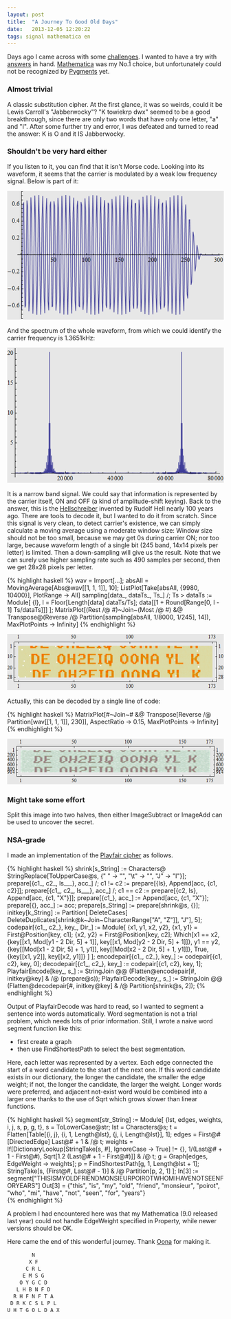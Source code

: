 ```yaml
---
layout: post
title:  "A Journey To Good Old Days"
date:   2013-12-05 12:20:22
tags: signal mathematica en
---
```


Days ago I came across with some [challenges](http://www.windytan.com/2013/06/reader-challenge-obfuscated-messages.html). I wanted to have a try with [answers](http://www.windytan.com/2013/07/reader-challenge-explained.html) in hand. [Mathematica](http://www.wolfram.com) was my No.1 choice, but unfortunately could not be recognized by [Pygments](http://pygments.org/languages/) yet.

### Almost trivial

A classic substitution cipher. At the first glance, it was so weirds, could it be Lewis Carroll's "Jabberwocky"? "K towiekrp dwx" seemed to be a good breakthrough, since there are only two words that have only one letter, "a" and "I". After some further try and error, I was defeated and turned to read the answer: K is O and it IS Jabberwocky.  

### Shouldn't be very hard either

If you listen to it, you can find that it isn't Morse code. Looking into its waveform, it seems that the carrier is modulated by a weak low frequency signal. Below is part of it:

![waveform](/img/p2-waveform.png)

And the spectrum of the whole waveform, from which we could identify the carrier frequency is 1.3651kHz:

![spectrum](/img/p2-wav-fft.png)

It is a narrow band signal. We could say that information is represented by the carrier itself, ON and OFF (a kind of amplitude-shift keying). Back to the answer, this is the [Hellschreiber](http://en.wikipedia.org/wiki/Hellschreiber) invented by Rudolf Hell nearly 100 years ago. 
There are tools to decode it, but I wanted to do it from scratch. Since this signal is very clean, to detect carrier's existence, we can simply calculate a moving average using a moderate window size: Window size should not be too small, because we may get 0s during carrier ON; nor too large, because waveform length of a single bit (245 band, 14x14 pixels per letter) is limited. Then a down-sampling will give us the result. Note that we can surely use higher sampling rate such as 490 samples per second, then we get 28x28 pixels per letter.

{% highlight haskell %}
    wav = Import[...];
    absAll = MovingAverage[Abs@wav[[1, 1, 1]], 10];
    ListPlot[Take[absAll, {9980, 10400}], PlotRange -> All]
    sampling[data_, dataTs_, Ts_] /; Ts > dataTs := Module[
       {l},
       l = Floor[Length[data] dataTs/Ts];
       data[[1 + Round[Range[0, l - 1] Ts/dataTs]]]
       ];
    MatrixPlot[(Rest /@ #)~Join~(Most /@ #) &@
      Transpose@(Reverse /@ 
         Partition[sampling[absAll, 1/8000, 1/245], 14]), 
     MaxPlotPoints -> Infinity]
{% endhighlight %}

![result](/img/p2-result.png)

Actually, this can be decoded by a single line of code:

{% highlight haskell %}
    MatrixPlot[#~Join~# &@
      Transpose[Reverse /@ Partition[wav[[1, 1, 1]], 230]], 
     AspectRatio -> 0.15, MaxPlotPoints -> Infinity]
{% endhighlight %}

![result](/img/p2-singleline.png)

### Might take some effort

Split this image into two halves, then either ImageSubtract or ImageAdd can be used to uncover the secret.
 
### NSA-grade

I made an implementation of the [Playfair cipher](http://en.wikipedia.org/wiki/Playfair_cipher) as follows.

{% highlight haskell %}
    shrink[s_String] := 
      Characters@
       StringReplace[ToUpperCase@s, {" " -> "", "\t" -> "", "J" -> "I"}];
    prepare[{c1_, c2_, ls___}, acc_] /; c1 != c2 := 
      prepare[{ls}, Append[acc, {c1, c2}]];
    prepare[{c1_, c2_, ls___}, acc_] /; c1 == c2 := 
      prepare[{c2, ls}, Append[acc, {c1, "X"}]];
    prepare[{c1_}, acc_] := Append[acc, {c1, "X"}];
    prepare[{}, acc_] := acc;
    prepare[s_String] := prepare[shrink@s, {}];
    initkey[k_String] := 
      Partition[
       DeleteCases[
        DeleteDuplicates[shrink@k~Join~CharacterRange["A", "Z"]], "J"], 5];
    codepair[{c1_, c2_}, key_, Dir_] := Module[
       {x1, y1, x2, y2},
       {x1, y1} = First@Position[key, c1];
       {x2, y2} = First@Position[key, c2];
       Which[x1 == x2, {key[[x1, Mod[y1 - 2 Dir, 5] + 1]], 
         key[[x1, Mod[y2 - 2 Dir, 5] + 1]]},
        y1 == y2, {key[[Mod[x1 - 2 Dir, 5] + 1, y1]], 
         key[[Mod[x2 - 2 Dir, 5] + 1, y1]]},
        True, {key[[x1, y2]], key[[x2, y1]]}
        ]
       ];
    encodepair[{c1_, c2_}, key_] := codepair[{c1, c2}, key, 0];
    decodepair[{c1_, c2_}, key_] := codepair[{c1, c2}, key, 1];
    PlayfairEncode[key_, s_] := 
      StringJoin @@ (Flatten@encodepair[#, initkey@key] & /@ (prepare@s));
    PlayfairDecode[key_, s_] := 
      StringJoin @@ (Flatten@decodepair[#, initkey@key] & /@ 
         Partition[shrink@s, 2]);
{% endhighlight %}

Output of PlayfairDecode was hard to read, so I wanted to segment a sentence into words automatically. 
Word segmentation is not a trial problem, which needs lots of prior information. 
Still, I wrote a naive word segment function like this: 

- first create a graph
- then use FindShortestPath to select the best segmentation. 

Here, each letter was represented by a vertex. 
Each edge connected the start of a word candidate to the start of the next one. 
If this word candidate exists in our dictionary, the longer the candidate, the smaller the edge weight; 
if not, the longer the candidate, the larger the weight. Longer words were preferred, and adjacent not-exist word would be combined into a larger one thanks to the use of Sqrt which grows slower than linear functions.

{% highlight haskell %}
    segment[str_String] := Module[
       {lst, edges, weights, i, j, s, p, g, t},
       s = ToLowerCase@str;
       lst = Characters@s;
       t = Flatten[Table[{i, j}, {i, 1, Length@lst}, {j, i, Length@lst}], 
         1];
       edges = First@# \[DirectedEdge] Last@# + 1 & /@ t;
       weights = 
        If[DictionaryLookup[StringTake[s, #], IgnoreCase -> True] != {}, 
           1/(Last@# + 1 - First@#), Sqrt[1.2 (Last@# + 1 - First@#)]] & /@
          t;
       g = Graph[edges, EdgeWeight -> weights];
       p = FindShortestPath[g, 1, Length@lst + 1];
       StringTake[s, {First@#, Last@# - 1}] & /@ Partition[p, 2, 1]
    ];
    In[3] := segment["THISISMYOLDFRIENDMONSIEURPOIROTWHOMIHAVENOTSEENFORYEARS"]
    Out[3] = {"this", "is", "my", "old", "friend", "monsieur", "poirot", "who", 
        "mi", "have", "not", "seen", "for", "years"}    
{% endhighlight %}

A problem I had encountered here was that my Mathematica (9.0 released last year) could not handle EdgeWeight specified in Property, while newer versions should be OK. 

Here came the end of this wonderful journey. Thank [Oona](http://www.windytan.com) for making it.

            N        
           X F       
          C R L      
         E M S G     
        O Y G C D    
       L H B N F D   
      R H F N F T A  
     D R K C S L P L 
    U H T G O L D A X

